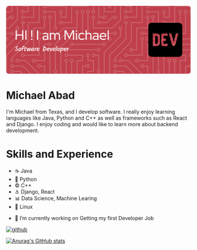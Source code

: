 ![Design and Development](https://github.com/MichaelDAbadJr/MichaelDAbadJr/blob/main/github-header-image.png?raw=true)

# Michael Abad

I'm Michael from Texas, and I develop software. I really enjoy learning languages like Java, Python and C++ as well as frameworks such as React and Django. I enjoy coding and would like to learn more about backend development.

# Skills and Experience 
* :coffee: Java
* :snake: Python
* :copyright: C++
* :anchor: Django,  React
* :bar_chart: Data Science, Machine Learing
* :panda_face: Linux

- 🔭 I’m currently working on Getting my first Developer Job 

[<img src='https://cdn.jsdelivr.net/npm/simple-icons@3.0.1/icons/github.svg' alt='github' height='40'>](https://github.com/MichaelDAbadJr)  


[![Anurag's GitHub stats](https://github-readme-stats.vercel.app/api?username=michaeldabadjr)](https://github.com/anuraghazra/github-readme-stats)
